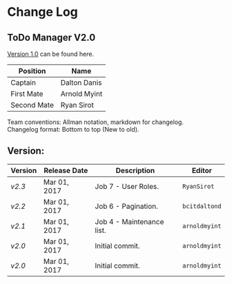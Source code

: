 # Change Log

## ToDo Manager V2.0
[Version 1.0](https://github.com/COMP4711-Lab05-Group08/Todo-Manager) can be found here.

Position | Name 
--- | ---
Captain | Dalton Danis
First Mate | Arnold Myint
Second Mate | Ryan Sirot

Team conventions: Allman notation, markdown for changelog.  
Changelog format: Bottom to top (New to old).

## Version:
Version | Release Date | Description  | Editor
--- | --- | --- | ---
*v2.3* | Mar 01, 2017 | Job 7 - User Roles. | `RyanSirot`
*v2.2* | Mar 01, 2017 | Job 6 - Pagination. | `bcitdaltond`
*v2.1* | Mar 01, 2017 | Job 4 - Maintenance list. | `arnoldmyint`
*v2.0* | Mar 01, 2017 | Initial commit. | `arnoldmyint`
*v2.0* | Mar 01, 2017 | Initial commit. | `arnoldmyint`
